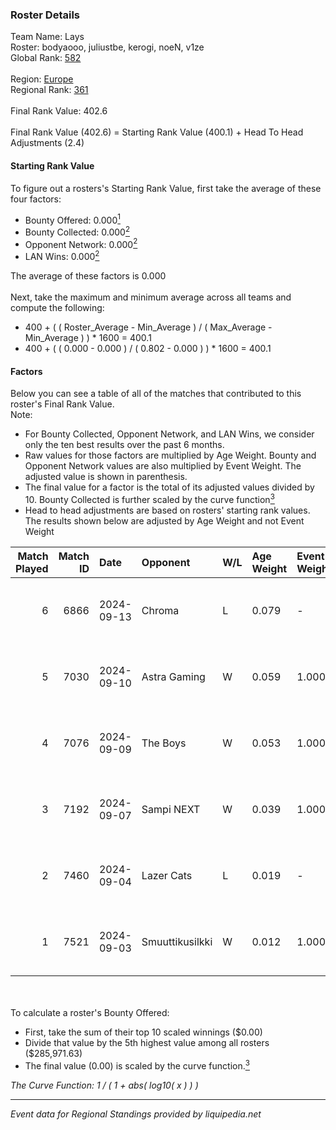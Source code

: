 ### Roster Details<br />
Team Name: Lays<br />
Roster: bodyaooo, juliustbe, kerogi, noeN, v1ze<br />
Global Rank: [582](../../standings_global_2025_02_28.md)<br />
<br />
Region: [Europe]( ../../standings_europe_2025_02_28.md)<br />
Regional Rank: [361]( ../../standings_europe_2025_02_28.md)<br />
<br />
Final Rank Value:  402.6<br />
<br />
Final Rank Value (402.6) = Starting Rank Value (400.1) + Head To Head Adjustments (2.4)<br />

#### Starting Rank Value<br />
To figure out a rosters's Starting Rank Value, first take the average of these four factors:<br />
- Bounty Offered: 0.000[<sup>1</sup>](#table2)
- Bounty Collected: 0.000[<sup>2</sup>](#table1)
- Opponent Network: 0.000[<sup>2</sup>](#table1)
- LAN Wins: 0.000[<sup>2</sup>](#table1)

The average of these factors is 0.000<br />
<br />
Next, take the maximum and minimum average across all teams and compute the following:<br />
- 400 + ( ( Roster_Average - Min_Average ) / ( Max_Average - Min_Average ) ) * 1600 = 400.1
- 400 + ( ( 0.000 - 0.000 ) / ( 0.802 - 0.000 ) ) * 1600 = 400.1


#### Factors<br />
Below you can see a table of all of the matches that contributed to this roster's Final Rank Value.<br />
Note:<br />

- For Bounty Collected, Opponent Network, and LAN Wins, we consider only the ten best results over the past 6 months.
- Raw values for those factors are multiplied by Age Weight. Bounty and Opponent Network values are also multiplied by Event Weight. The adjusted value is shown in parenthesis.
- The final value for a factor is the total of its adjusted values divided by 10. Bounty Collected is further scaled by the curve function[<sup>3</sup>](#curveFunction)
- Head to head adjustments are based on rosters' starting rank values. The results shown below are adjusted by Age Weight and not Event Weight
<span id="table1"></span><br />


| Match Played | Match ID | Date       | Opponent        | W/L | Age Weight | Event Weight | Bounty Collected | Opponent Network | LAN Wins  | H2H Adj. | Roster                                  |
| -: | -: | :- | :- | :- | :- | :- | :- | :- | :- | -: | :- |
|            6 |     6866 | 2024-09-13 | Chroma          | L   | 0.079      | -            | -                | -                | -         |    -0.33 | bodyaooo, juliustbe, kerogi, noeN, v1ze |
|            5 |     7030 | 2024-09-10 | Astra Gaming    | W   | 0.059      | 1.000        | 0.000 (0.000)    | 0.001 (0.000)    | 0 (0.000) |     0.93 | bodyaooo, juliustbe, kerogi, noeN, v1ze |
|            4 |     7076 | 2024-09-09 | The Boys        | W   | 0.053      | 1.000        | 0.000 (0.000)    | 0.002 (0.000)    | 0 (0.000) |     0.83 | bodyaooo, jeakzz, juliustbe, noeN, v1ze |
|            3 |     7192 | 2024-09-07 | Sampi NEXT      | W   | 0.039      | 1.000        | 0.000 (0.000)    | 0.027 (0.001)    | 0 (0.000) |     0.83 | bodyaooo, jeakzz, juliustbe, noeN, v1ze |
|            2 |     7460 | 2024-09-04 | Lazer Cats      | L   | 0.019      | -            | -                | -                | -         |    -0.05 | bodyaooo, juliustbe, kerogi, noeN, v1ze |
|            1 |     7521 | 2024-09-03 | Smuuttikusilkki | W   | 0.012      | 1.000        | 0.000 (0.000)    | 0.101 (0.001)    | 0 (0.000) |     0.24 | bodyaooo, juliustbe, kerogi, noeN, v1ze |

<br />
<span id="table2"></span><br />
To calculate a roster's Bounty Offered:<br />

- First, take the sum of their top 10 scaled winnings ($0.00)
- Divide that value by the 5th highest value among all rosters ($285,971.63)
- The final value (0.00) is scaled by the curve function.[<sup>3</sup>](#curveFunction)

<span id="curveFunction"></span>_The Curve Function: 1 / ( 1 + abs( log10( x ) ) )_<br />

---
_Event data for Regional Standings provided by liquipedia.net_<br />
